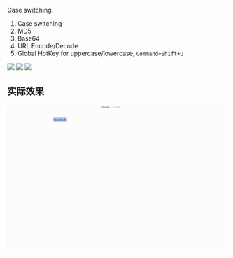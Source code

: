 Case switching.

1. Case switching
2. MD5
3. Base64
4. URL Encode/Decode
5. Global HotKey for uppercase/lowercase, `Command+Shift+U`


![](https://img.shields.io/badge/version-v0.8-green?style=for-the-badge)
[![](https://img.shields.io/badge/download-click-blue?style=for-the-badge)](https://github.com/alanhg/alfred-workflows/raw/master/string-manipulation/String%20Manipulation.alfredworkflow)
[![](https://img.shields.io/badge/plist-link-important?style=for-the-badge)](https://raw.githubusercontent.com/alanhg/alfred-workflows/master/string-manipulation/src/info.plist)


<!-- more -->


## 实际效果

![](./screenshot.gif)
